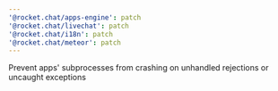 ```yaml
---
'@rocket.chat/apps-engine': patch
'@rocket.chat/livechat': patch
'@rocket.chat/i18n': patch
'@rocket.chat/meteor': patch
---
```


Prevent apps' subprocesses from crashing on unhandled rejections or uncaught exceptions

